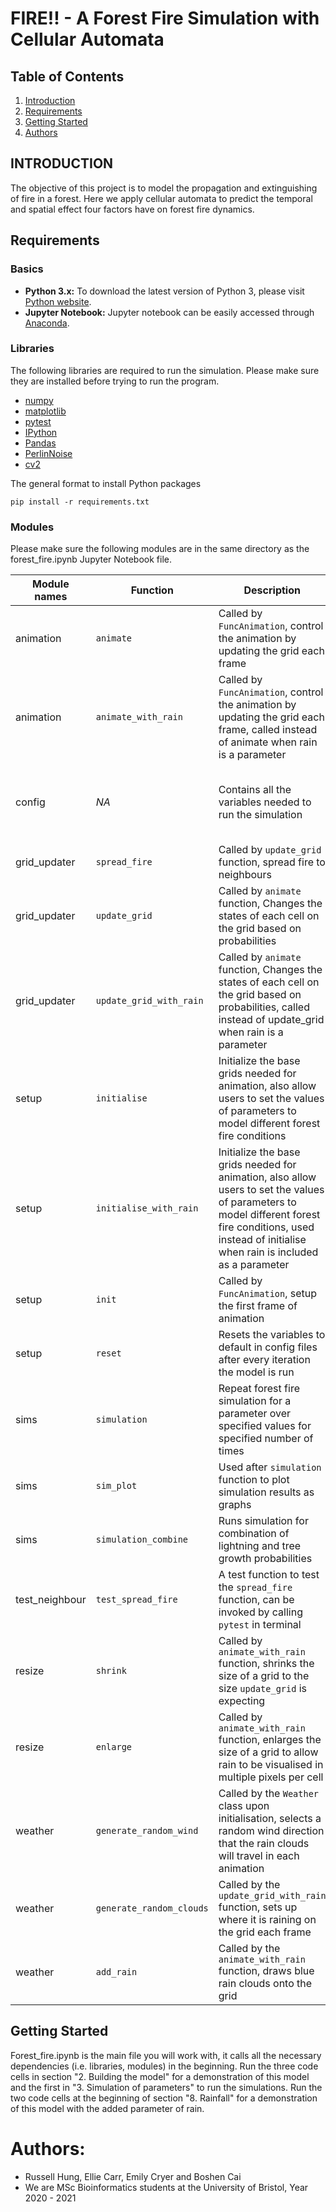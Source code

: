 # FIRE!! - A Forest Fire Simulation with Cellular Automata

## Table of Contents
1. [Introduction](#Introduction)
2. [Requirements](#Requirements)
3. [Getting Started](#Getting-Started)
4. [Authors](#Authors)

## INTRODUCTION
The objective of this project is to model the propagation and extinguishing of fire in a forest. Here we apply cellular automata to predict the temporal and spatial effect four factors have on forest fire dynamics.

## Requirements

### Basics
- **Python 3.x:** To download the latest version of Python 3, please visit [Python website](https://www.python.org/downloads/).
- **Jupyter Notebook:** Jupyter notebook can be easily accessed through [Anaconda](https://www.anaconda.com/products/individual#Downloads).

### Libraries
The following libraries are required to run the simulation. Please make sure they are installed before trying to run the program.
- [numpy](https://numpy.org/)
- [matplotlib](https://matplotlib.org/)
- [pytest](https://docs.pytest.org/en/latest/)
- [IPython](http://ipython.org/)
- [Pandas](https://pandas.pydata.org/)
- [PerlinNoise](https://pypi.org/project/perlin-noise/)
- [cv2](https://pypi.org/project/opencv-python/)

The general format to install Python packages 
```
pip install -r requirements.txt
```

### Modules

Please make sure the following modules are in the same directory as the forest_fire.ipynb Jupyter Notebook file.

|Module names  | Function                | Description 									   							                    						       | Module imported by |
| ------------ | ---------------         |--------------																	    						       |------------|
|animation     | `animate`               | Called by `FuncAnimation`, control the animation by updating the grid each frame 									    						       | Forest_fire.ipynb, simulation |
|animation     | `animate_with_rain`     | Called by `FuncAnimation`, control the animation by updating the grid each frame, called instead of animate when rain is a parameter 		   						       | Forest_fire.ipynb, simulation |
|config        | *NA*                    | Contains all the variables needed to run the simulation 												    						       | Forest_fire.ipynb, animation, grid_updater, setup, simulation, test_neighbour |
|grid_updater  | `spread_fire` 		 | Called by `update_grid` function, spread fire to neighbours 												    						       | animation |
|grid_updater  | `update_grid`		 | Called by `animate` function, Changes the states of each cell on the grid based on probabilities 							    						       | animation |
|grid_updater  | `update_grid_with_rain` | Called by `animate` function, Changes the states of each cell on the grid based on probabilities, called instead of update_grid when rain is a parameter 						       | animation |
|setup         | `initialise` 		 | Initialize the base grids needed for animation, also allow users to set the values of parameters to model different forest fire conditions 		    						       | Forest_fire.ipynb, simulation |
|setup         | `initialise_with_rain`  | Initialize the base grids needed for animation, also allow users to set the values of parameters to model different forest fire conditions, used instead of initialise when rain is included as a parameter | Forest_fire.ipynb, simulation |
|setup         | `init` 		 | Called by `FuncAnimation`, setup the first frame of animation 											    			    			       | Forest_fire.ipynb, simulation |
|setup         | `reset` 		 | Resets the variables to default in config files after every iteration the model is run 								    						       | Forest_fire.ipynb, simulation |
|sims          | `simulation` 		 | Repeat forest fire simulation for a parameter over specified values for specified number of times 						    							       | Forest_fire.ipynb |
|sims          | `sim_plot` 		 | Used after `simulation` function to plot simulation results as graphs 										    						       | Forest_fire.ipynb |
|sims          | `simulation_combine` 	 | Runs simulation for combination of lightning and tree growth probabilities 										    						       | Forest_fire.ipynb |
|test_neighbour| `test_spread_fire` 	 | A test function to test the `spread_fire` function, can be invoked by calling `pytest` in terminal 						            						       | *NA* |
|resize        | `shrink` 		 | Called by `animate_with_rain` function, shrinks the size of a grid to the size `update_grid` is expecting 						    						       | animation, weather |
|resize        | `enlarge` 		 | Called by `animate_with_rain` function, enlarges the size of a grid to allow rain to be visualised in multiple pixels per cell 			    						       | animation, weather |
|weather       | `generate_random_wind`  | Called by the `Weather` class upon initialisation, selects a random wind direction that the rain clouds will travel in each animation 		    						       |  setup |
|weather       | `generate_random_clouds`| Called by the `update_grid_with_rain` function, sets up where it is raining on the grid each frame 							    						       |  setup |
|weather       | `add_rain`		 | Called by the `animate_with_rain` function, draws blue rain clouds onto the grid 									    						       |  setup |


## Getting Started

Forest_fire.ipynb is the main file you will work with, it calls all the necessary dependencies (i.e. libraries, modules) in the beginning. Run the three code cells in section "2. Building the model" for a demonstration of this model and the first in "3. Simulation of parameters" to run the simulations. 
Run the two code cells at the beginning of section "8. Rainfall" for a demonstration of this model with the added parameter of rain. 

# Authors: 
- Russell Hung, Ellie Carr, Emily Cryer and Boshen Cai
- We are MSc Bioinformatics students at the University of Bristol, Year 2020 - 2021


